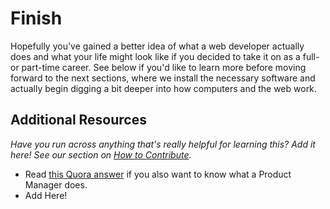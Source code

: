 # Finish

Hopefully you've gained a better idea of what a web developer actually does and what your life might look like if you decided to take it on as a full- or part-time career.  See below if you'd like to learn more before moving forward to the next sections, where we install the necessary software and actually begin digging a bit deeper into how computers and the web work.



## Additional Resources

*Have you run across anything that's really helpful for learning this?  Add it here!  See our section on [How to Contribute](/curriculum/contributing.md).*

* Read [this Quora answer](http://www.quora.com/Product-Management/What-does-a-great-product-manager-at-a-tech-startup-do-day-to-day-e-g-wireframe-feature-flow-etc) if you also want to know what a Product Manager does.
* Add Here!
